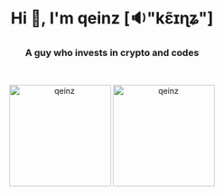 <h1 align="center">Hi 👋, I'm qeinz [🔉"​k​ɛ̃ɪɳ​ʑ"]</h1>
<h3 align="center">A guy who invests in crypto and codes</h3>

<p align="left">  </p>

<br/>

<p align="center">
  <img src="https://github-readme-stats.vercel.app/api/top-langs/?username=qeinz&layout=compact&hide=html&theme=nord" alt="qeinz" height="180px"/>

  <img src="https://github-readme-stats.vercel.app/api?username=qeinz&show_icons=true&theme=nord" alt="qeinz" height="180px"/>
</p>
